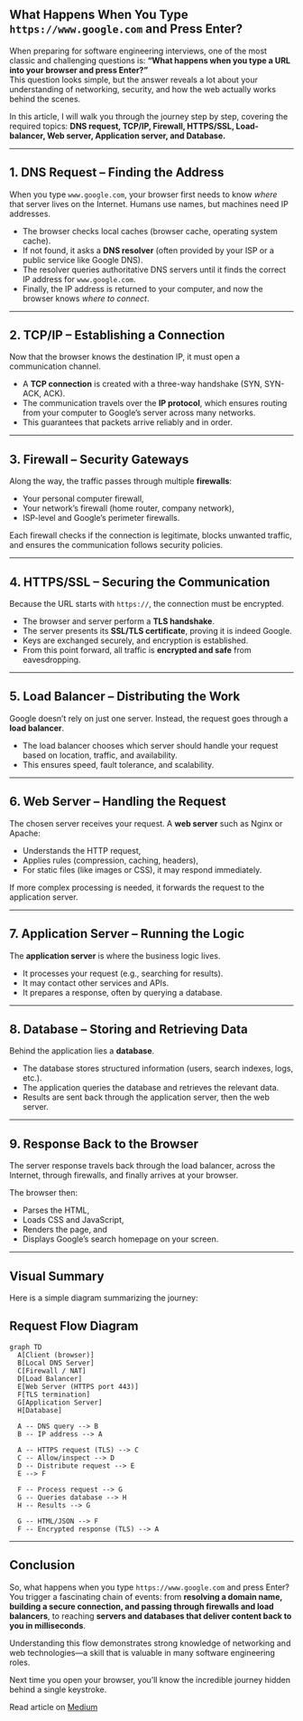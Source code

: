 ## What Happens When You Type `https://www.google.com` and Press Enter?

When preparing for software engineering interviews, one of the most classic and challenging questions is: **“What happens when you type a URL into your browser and press Enter?”**  
This question looks simple, but the answer reveals a lot about your understanding of networking, security, and how the web actually works behind the scenes.  

In this article, I will walk you through the journey step by step, covering the required topics: **DNS request, TCP/IP, Firewall, HTTPS/SSL, Load-balancer, Web server, Application server, and Database.**

---

## 1. DNS Request – Finding the Address
When you type `www.google.com`, your browser first needs to know *where* that server lives on the Internet. Humans use names, but machines need IP addresses.

- The browser checks local caches (browser cache, operating system cache).
- If not found, it asks a **DNS resolver** (often provided by your ISP or a public service like Google DNS).
- The resolver queries authoritative DNS servers until it finds the correct IP address for `www.google.com`.
- Finally, the IP address is returned to your computer, and now the browser knows *where to connect*.

---

## 2. TCP/IP – Establishing a Connection
Now that the browser knows the destination IP, it must open a communication channel.

- A **TCP connection** is created with a three-way handshake (SYN, SYN-ACK, ACK).
- The communication travels over the **IP protocol**, which ensures routing from your computer to Google’s server across many networks.
- This guarantees that packets arrive reliably and in order.

---

## 3. Firewall – Security Gateways
Along the way, the traffic passes through multiple **firewalls**:

- Your personal computer firewall,
- Your network’s firewall (home router, company network),
- ISP-level and Google’s perimeter firewalls.

Each firewall checks if the connection is legitimate, blocks unwanted traffic, and ensures the communication follows security policies.

---

## 4. HTTPS/SSL – Securing the Communication
Because the URL starts with `https://`, the connection must be encrypted.

- The browser and server perform a **TLS handshake**.
- The server presents its **SSL/TLS certificate**, proving it is indeed Google.
- Keys are exchanged securely, and encryption is established.
- From this point forward, all traffic is **encrypted and safe** from eavesdropping.

---

## 5. Load Balancer – Distributing the Work
Google doesn’t rely on just one server. Instead, the request goes through a **load balancer**.

- The load balancer chooses which server should handle your request based on location, traffic, and availability.
- This ensures speed, fault tolerance, and scalability.

---

## 6. Web Server – Handling the Request
The chosen server receives your request. A **web server** such as Nginx or Apache:

- Understands the HTTP request,
- Applies rules (compression, caching, headers),
- For static files (like images or CSS), it may respond immediately.

If more complex processing is needed, it forwards the request to the application server.

---

## 7. Application Server – Running the Logic
The **application server** is where the business logic lives.

- It processes your request (e.g., searching for results).
- It may contact other services and APIs.
- It prepares a response, often by querying a database.

---

## 8. Database – Storing and Retrieving Data
Behind the application lies a **database**.

- The database stores structured information (users, search indexes, logs, etc.).
- The application queries the database and retrieves the relevant data.
- Results are sent back through the application server, then the web server.

---

## 9. Response Back to the Browser
The server response travels back through the load balancer, across the Internet, through firewalls, and finally arrives at your browser.  

The browser then:
- Parses the HTML,
- Loads CSS and JavaScript,
- Renders the page, and
- Displays Google’s search homepage on your screen.

---

## Visual Summary

Here is a simple diagram summarizing the journey:

## Request Flow Diagram


```mermaid
graph TD
  A[Client (browser)]
  B[Local DNS Server]
  C[Firewall / NAT]
  D[Load Balancer]
  E[Web Server (HTTPS port 443)]
  F[TLS termination]
  G[Application Server]
  H[Database]

  A -- DNS query --> B
  B -- IP address --> A

  A -- HTTPS request (TLS) --> C
  C -- Allow/inspect --> D
  D -- Distribute request --> E
  E --> F

  F -- Process request --> G
  G -- Queries database --> H
  H -- Results --> G

  G -- HTML/JSON --> F
  F -- Encrypted response (TLS) --> A
```

---

## Conclusion
So, what happens when you type `https://www.google.com` and press Enter?  
You trigger a fascinating chain of events: from **resolving a domain name, building a secure connection, and passing through firewalls and load balancers**, to reaching **servers and databases that deliver content back to you in milliseconds**.

Understanding this flow demonstrates strong knowledge of networking and web technologies—a skill that is valuable in many software engineering roles.  

Next time you open your browser, you’ll know the incredible journey hidden behind a single keystroke.
 
 Read article on [Medium]()
